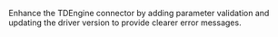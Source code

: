 Enhance the TDEngine connector by adding parameter validation and updating the driver version to provide clearer error messages.
